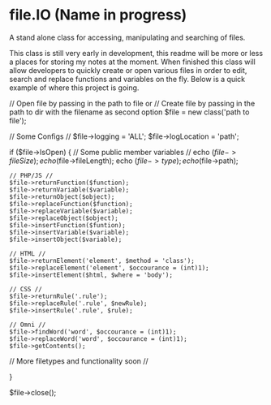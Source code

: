 # file.IO (Name in progress)
A stand alone class for accessing, manipulating and searching of files.

This class is still very early in development, this readme will be more or less a places for storing my notes at the moment. When finished this class will allow developers to quickly create or open various files in order to edit, search and replace functions and variables on the fly. Below is a quick example of where this project is going.

// Open file by passing in the path to file or 
// Create file by passing in the path to dir with the filename as second option
$file = new class('path to file');

// Some Configs //
$file->logging = 'ALL';
$file->logLocation = 'path';

if ($file->IsOpen) {
  // Some public member variables //
	echo ($file->fileSize);
	echo ($file->fileLength);
	echo ($file->type);
	echo ($file->path);

	// PHP/JS //
	$file->returnFunction($function);
	$file->returnVariable($variable);
	$file->returnObject($object);
	$file->replaceFunction($function);
	$file->replaceVariable($variable);
	$file->replaceObject($object);
	$file->insertFunction($funtion);
	$file->insertVariable($variable);
	$file->insertObject($variable);

	// HTML //
	$file->returnElement('element', $method = 'class');
	$file->replaceElement('element', $occourance = (int)1);
	$file->insertElement($html, $where = 'body');

	// CSS //
	$file->returnRule('.rule');
	$file->replaceRule('.rule', $newRule);
	$file->insertRule('.rule', $rule);

	// Omni //
	$file->findWord('word', $occourance = (int)1);
	$file->replaceWord('word', $occourance = (int)1);
	$file->getContents();

  // More filetypes and functionality soon //
	
}

$file->close();
